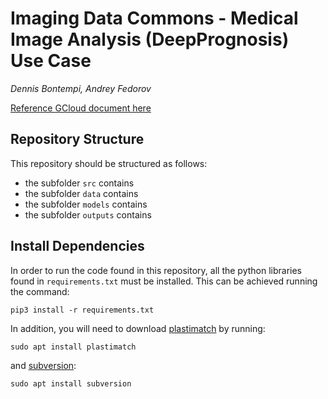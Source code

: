# Imaging Data Commons - Medical Image Analysis (DeepPrognosis) Use Case

*Dennis Bontempi, Andrey Fedorov*

[Reference GCloud document here](https://docs.google.com/document/d/1Q8GxX3IUycL8CWjJfTGmBaOHOJpjQRsPpHS5rZ1JDRs/edit#)


## Repository Structure

This repository should be structured as follows:

* the subfolder `src` contains
* the subfolder `data` contains
* the subfolder `models` contains
* the subfolder `outputs` contains


## Install Dependencies

In order to run the code found in this repository, all the python libraries found in `requirements.txt` must be installed. This can be achieved running the command:

```
pip3 install -r requirements.txt
```

In addition, you will need to download [plastimatch](http://plastimatch.org/) by running:

```
sudo apt install plastimatch
```

and [subversion](http://subversion.apache.org):

```
sudo apt install subversion
```

 
